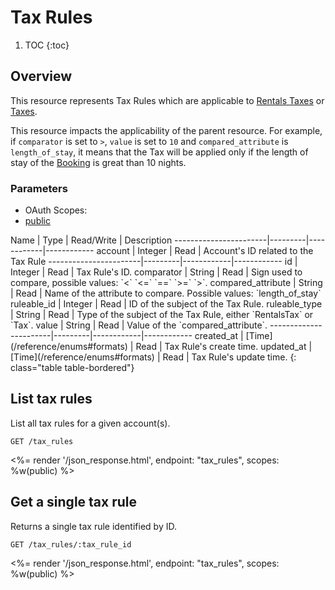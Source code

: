 # Tax Rules

1. TOC
{:toc}

## Overview

This resource represents Tax Rules which are applicable to [Rentals Taxes](/reference/endpoints/rentals_taxes/) or [Taxes](/reference/endpoints/taxes/).

This resource impacts the applicability of the parent resource. For example, if `comparator` is set to `>`, `value` is set to `10` and `compared_attribute` is `length_of_stay`, it means that the Tax will be applied only if the length of stay of the [Booking](/reference/endpoints/booking/) is great than 10 nights.

### Parameters
<ul class="nav nav-pills" role="tablist">
  <li class="disabled"><a>OAuth Scopes:</a></li>
  <li class="active"><a href="#public" role="tab" data-toggle="pill">public</a></li>
</ul>
<div class="tab-content" markdown="1">
  <div class="tab-pane active" id="public" markdown="1">
Name                   | Type    | Read/Write | Description
-----------------------|---------|------------|------------
account                | Integer | Read       | Account's ID related to the Tax Rule
-----------------------|---------|------------|------------
id                     | Integer | Read       | Tax Rule's ID.
comparator             | String  | Read       | Sign used to compare, possible values: `<` `<=` `==` `>=` `>`.
compared_attribute     | String  | Read       | Name of the attribute to compare. Possible values: `length_of_stay`
ruleable_id            | Integer | Read       | ID of the subject of the Tax Rule.
ruleable_type          | String  | Read       | Type of the subject of the Tax Rule, either `RentalsTax` or `Tax`.
value                  | String  | Read       | Value of the `compared_attribute`.
-----------------------|---------|------------|------------
created_at             | [Time](/reference/enums#formats) | Read       | Tax Rule's create time.
updated_at             | [Time](/reference/enums#formats) | Read       | Tax Rule's update time.
{: class="table table-bordered"}
  </div>
</div>

## List tax rules

List all tax rules for a given account(s).

~~~
GET /tax_rules
~~~

<%= render '/json_response.html', endpoint: "tax_rules", scopes: %w(public) %>

## Get a single tax rule

Returns a single tax rule identified by ID.

~~~
GET /tax_rules/:tax_rule_id
~~~

<%= render '/json_response.html', endpoint: "tax_rules", scopes: %w(public) %>
